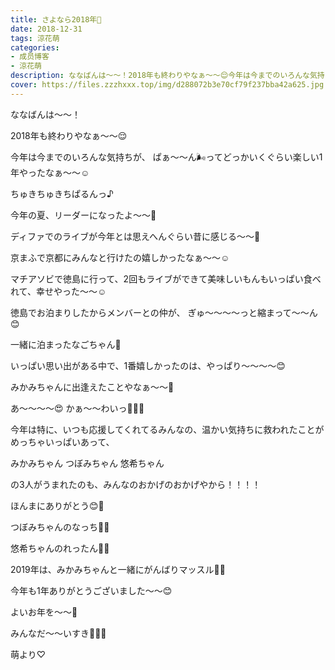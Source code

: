 ```yaml
---
title: さよなら2018年🎈
date: 2018-12-31
tags: 涼花萌
categories: 
- 成员博客
- 涼花萌
description: ななばんは〜〜！2018年も終わりやなぁ〜〜😌今年は今までのいろんな気持ちが、ぱぁ〜〜ん🌬ってどっかいくぐらい楽しい1年やったなぁ〜〜☺️ちゅきちゅきちぱるんっ♪...
cover: https://files.zzzhxxx.top/img/d288072b3e70cf79f237bba42a625.jpg 
---
```






ななばんは〜〜！



2018年も終わりやなぁ〜〜😌




今年は今までのいろんな気持ちが、
ぱぁ〜〜ん🌬ってどっかいくぐらい楽しい1年やったなぁ〜〜☺️





ちゅきちゅきちぱるんっ♪






今年の夏、リーダーになったよ〜〜🌟










ディファでのライブが今年とは思えへんぐらい昔に感じる〜〜🌸











京まふで京都にみんなと行けたの嬉しかったなぁ〜〜☺️





マチアソビで徳島に行って、2回もライブができて美味しいもんもいっぱい食べれて、幸せやった〜〜☺️

徳島でお泊まりしたからメンバーとの仲が、
ぎゅ〜〜〜〜っと縮まって〜〜ん😊





一緒に泊まったなごちゃん💓















いっぱい思い出がある中で、1番嬉しかったのは、やっぱり〜〜〜〜😊







みかみちゃんに出逢えたことやなぁ〜〜💓








あ〜〜〜〜😍
かぁ〜〜わいっ💓💓💓








今年は特に、いつも応援してくれてるみんなの、温かい気持ちに救われたことがめっちゃいっぱいあって、




みかみちゃん
つぼみちゃん
悠希ちゃん



の3人がうまれたのも、みんなのおかげのおかげやから！！！！




ほんまにありがとう😊💓








つぼみちゃんのなっち💓💓







悠希ちゃんのれったん💓💓











2019年は、みかみちゃんと一緒にがんばりマッスル💪🏻













今年も1年ありがとうございました〜〜😊

よいお年を〜〜💓




みんなだ〜〜いすき💓💓💓



萌より♡


